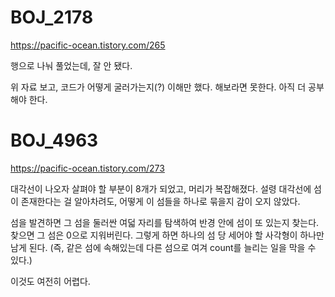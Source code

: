 # BOJ_2178

https://pacific-ocean.tistory.com/265

행으로 나눠 풀었는데, 잘 안 됐다.

위 자료 보고, 코드가 어떻게 굴러가는지(?) 이해만 했다. 해보라면 못한다. 아직 더 공부해야 한다.



# BOJ_4963

https://pacific-ocean.tistory.com/273

대각선이 나오자 살펴야 할 부분이 8개가 되었고, 머리가 복잡해졌다. 설령 대각선에 섬이 존재한다는 걸 알아차려도, 어떻게 이 섬들을 하나로 묶을지 감이 오지 않았다.

섬을 발견하면 그 섬을 둘러싼 여덟 자리를 탐색하여 반경 안에 섬이 또 있는지 찾는다. 찾으면 그 섬은 0으로 지워버린다. 그렇게 하면 하나의 섬 당 세어야 할 사각형이 하나만 남게 된다. (즉, 같은 섬에 속해있는데 다른 섬으로 여겨 count를 늘리는 일을 막을 수 있다.)

이것도 여전히 어렵다.
